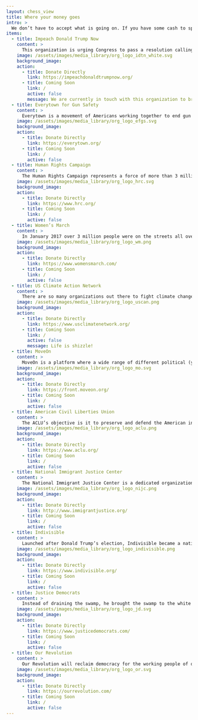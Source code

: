 ```yaml
---
layout: chess_view
title: Where your money goes
intro: >
  We don’t have to accept what is going on. If you have some cash to spare, even a small amount, there are plenty of organizations you can donate money to – we list them below. By the way: When you buy our label we will support one of these organizations with $4 – which one is up to you. During the check out process you can pick who you would like to support.
items:
  - title: Impeach Donald Trump Now
    content: >
      This organization is urging Congress to pass a resolution calling for the House Committee on the Judiciary to investigate whether sufficient grounds exist for the impeachment of Donald John Trump, President of the United States. In other words: They are helping getting the #ooo-party starting as soon as possible.
    image: /assets/images/media_library/org_logo_idtn_white.svg
    background_image:
    action:
      - title: Donate Directly
        link: https://impeachdonaldtrumpnow.org/
      - title: Coming Soon
        link: /
        active: false
        message: We are currently in touch with this organization to bring them onto our donation platform. For now you can of course support them directly on their website at any time. Stay tuned for more to come...
  - title: Everytown for Gun Safety
    content: >
      Everytown is a movement of Americans working together to end gun violence and build safer communities. More than 4 million mayors, moms, cops, teachers, survivors, gun owners, and everyday Americans have come together to make their own communities safer. Together, they are fighting for the changes that will save lives.
    image: /assets/images/media_library/org_logo_efgs.svg
    background_image:
    action:
      - title: Donate Directly
        link: https://everytown.org/
      - title: Coming Soon
        link: /
        active: false
  - title: Human Rights Campaign
    content: >
      The Human Rights Campaign represents a force of more than 3 million members and supporters nationwide. As the largest national lesbian, gay, bisexual, transgender and queer civil rights organization, HRC envisions a world where LGBTQ people are ensured of their basic equal rights and can be open, honest and safe at home, at work and in the community
    image: /assets/images/media_library/org_logo_hrc.svg
    background_image:
    action:
      - title: Donate Directly
        link: https://www.hrc.org/
      - title: Coming Soon
        link: /
        active: false
  - title: Women’s March
    content: >
      In January 2017 over 3 million people were on the streets all over the US, actively protesting pretty much everything Trump stands for and to harness the political power of diverse women and their communities to create transformative social change. The New York Times reported that crowd-scientists estimate that the Women’s March was three times the size of the Trump inauguration – we hope the celebrations the day he is ooo will be at least almost as big.
    image: /assets/images/media_library/org_logo_wm.png
    background_image:
    action:
      - title: Donate Directly
        link: https://www.womensmarch.com/
      - title: Coming Soon
        link: /
        active: false
  - title: US Climate Action Network
    content: >
      There are so many organizations out there to fight climate change – 175+ unites them in one network. USCAN’s mission is to build trust and alignments among these members to fight climate change in a just and equitable way.
    image: /assets/images/media_library/org_logo_uscan.png
    background_image:
    action:
      - title: Donate Directly
        link: https://www.usclimatenetwork.org/
      - title: Coming Soon
        link: /
        active: false
        message: Life is shizzle!
  - title: MoveOn
    content: >
      MoveOn is a platform where a wide range of different political (yes, mostly anti-Trump) campaigns can be supported. Whether it’s supporting a candidate, fighting to pass legislation, or working to change our culture, MoveOn members are committed to an inclusive and progressive future. They envision a world marked by equality, sustainability, justice, love and certainly a world in which he is out of office.
    image: /assets/images/media_library/org_logo_mo.svg
    background_image:
    action:
      - title: Donate Directly
        link: https://front.moveon.org/
      - title: Coming Soon
        link: /
        active: false
  - title: American Civil Liberties Union
    content: >
      The ACLU’s objective is it to preserve and defend the American individual rights and liberties which are based on the Constitution and laws in the USA. In other words: The longer he is in office the more we need the ACLU.
    image: /assets/images/media_library/org_logo_aclu.png
    background_image:
    action:
      - title: Donate Directly
        link: https://www.aclu.org/
      - title: Coming Soon
        link: /
        active: false
  - title: National Immigrant Justice Center
    content: >
      The National Immigrant Justice Center is a dedicated organization that ensures the protection of human rights for all immigrants, asylum seekers and refugees – so basically everything he hates. Furthermore, the NIJ also enables them to have access to direct legal services and advocates as it pushes policy reforms and systematic change in the legal system.
    image: /assets/images/media_library/org_logo_nijc.png
    background_image:
    action:
      - title: Donate Directly
        link: http://www.immigrantjustice.org/
      - title: Coming Soon
        link: /
        active: false
  - title: Indivisible
    content: >
      Launched after Donald Trump’s election, Indivisible became a nationwide movement of thousands of volunteer-led local groups that engage in progressive advocacy and electoral work at the local, state, and national level. Indivisible Project was established to lift up that grassroots movement of local groups to defeat the Trump agenda, elect progressive leaders, and realize bold progressive policies.
    image: /assets/images/media_library/org_logo_indivisible.png
    background_image:
    action:
      - title: Donate Directly
        link: https://www.indivisible.org/
      - title: Coming Soon
        link: /
        active: false
  - title: Justice Democrats
    content: >
      Instead of draining the swamp, he brought the swamp to the white house. This happened to a certain extent under democratic presidents as well. This is why the justice democrats support Democrats which are representing people, not corporations. Because it’s time to take back the party for voters, not big money donors.
    image: /assets/images/media_library/org_logo_jd.svg
    background_image:
    action:
      - title: Donate Directly
        link: https://www.justicedemocrats.com/
      - title: Coming Soon
        link: /
        active: false
  - title: Our Revolution
    content: >
      Our Revolution will reclaim democracy for the working people of our country by harnessing the transformative energy of the “political revolution.” Through supporting a new generation of progressive leaders, empowering millions to fight for progressive change and elevating the political consciousness, Our Revolution will transform American politics to make our political and economic systems once again responsive to the needs of working families.
    image: /assets/images/media_library/org_logo_or.svg
    background_image:
    action:
      - title: Donate Directly
        link: https://ourrevolution.com/
      - title: Coming Soon
        link: /
        active: false
---
```

